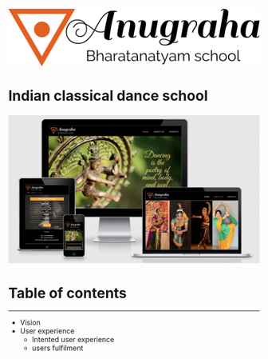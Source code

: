 ![logo](/readme-images/dance-logo.png)
# Indian classical dance school
![responsive](/readme-images/Responsive.png)
# Table of contents
______
- Vision
- User experience
    - Intented user experience
    - users fulfilment


